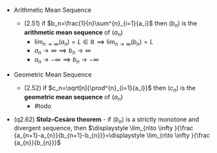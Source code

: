
-  Arithmetic Mean Sequence
	- (2.51) if $b_n=\frac{1}{n}\sum^{n}_{i=1}{a_i}$ then $(b_{n})$ is the **arithmetic mean sequence** of $(a_{n})$
		- $\lim_{ n \to \infty }(a_{n})=L\in\mathbb{R}\implies \lim_{ n \to \infty }(b_{n})=L$
		- $a_{n}\to \infty\implies b_{n}\to \infty$
		- $a_{n}\to -\infty\implies b_{n}\to -\infty$

-  Geometric Mean Sequence
	- (2.52) if $c_n=\sqrt[n]{\prod^{n}_{i=1}{a_i}}$ then $(c_{n})$ is the **geometric mean sequence** of $(a_{n})$
		- #todo 


- (q2.62) **Stolz–Cesàro theorem** - if $(b_{n})$ is a strictly monotone and divergent sequence, then $\displaystyle  \lim_{n\to \infty }{\frac {a_{n+1}-a_{n}}{b_{n+1}-b_{n}}}=\displaystyle  \lim_{n\to \infty }{\frac {a_{n}}{b_{n}}}$
